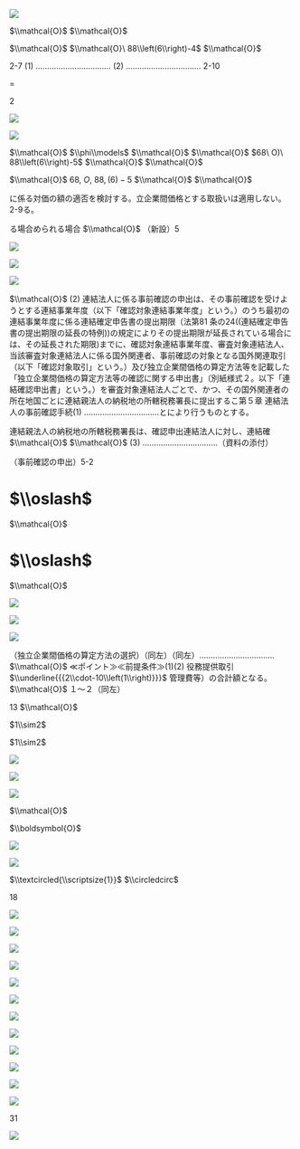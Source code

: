 ![](https://www.nta.go.jp/tmp/93cf22a6-f675-4057-b68f-6a78944799bd/images/92d1023d4953b9807c4816fbae0b5b5600d67d06292a15df5c4671c89785f32c.jpg)

$\\mathcal{O}$ $\\mathcal{O}$

$\\mathcal{O}$ $\\mathcal{O}\ 88\\left(6\\right)-4$ $\\mathcal{O}$

2-7 (1) …………………………… (2) …………………………… 2-10

$=$

2

![](https://www.nta.go.jp/tmp/93cf22a6-f675-4057-b68f-6a78944799bd/images/56cb6ee5eb49996e3e3f113b7cdad021da3fcf830b16d98b5f4ab5702f77976a.jpg)

![](https://www.nta.go.jp/tmp/93cf22a6-f675-4057-b68f-6a78944799bd/images/b8fccd944d1b1e0dd98d2bd6bff90cf01b2cbddd66d4562089c387476c059b8a.jpg)

$\\mathcal{O}$ $\\phi\\models$ $\\mathcal{O}$ $\\mathcal{O}$ $68\ O)\ 88\\left(6\\right)-5$ $\\mathcal{O}$ $\\mathcal{O}$

$\\mathcal{O}$ $68,\ O,\ 88,(6)-5$ $\\mathcal{O}$ $\\mathcal{O}$

に係る対価の額の適否を検討する。立企業間価格とする取扱いは適用しない。2-9る。

る場合められる場合 $\\mathcal{O}$ （新設）5

![](https://www.nta.go.jp/tmp/93cf22a6-f675-4057-b68f-6a78944799bd/images/c61b009eeffcd69a3ff09c53cd618faa4cf1145233916f1ec70bcce27c7f61f0.jpg)

![](https://www.nta.go.jp/tmp/93cf22a6-f675-4057-b68f-6a78944799bd/images/eaafa01875dcc61e55ca4fddca72096c363dafa85a876ce798b0f04c723f7f74.jpg)

![](https://www.nta.go.jp/tmp/93cf22a6-f675-4057-b68f-6a78944799bd/images/52ce95dd6530d74b4f70dd79866893350bfbba19008f7319c78d167d231bf5c2.jpg)

$\\mathcal{O}$ (2) 連結法人に係る事前確認の申出は、その事前確認を受けようとする連結事業年度（以下「確認対象連結事業年度」という。）のうち最初の連結事業年度に係る連結確定申告書の提出期限（法第81 条の24((連結確定申告書の提出期限の延長の特例))の規定によりその提出期限が延長されている場合には、その延長された期限)までに、確認対象連結事業年度、審査対象連結法人、当該審査対象連結法人に係る国外関連者、事前確認の対象となる国外関連取引（以下「確認対象取引」という。）及び独立企業間価格の算定方法等を記載した「独立企業間価格の算定方法等の確認に関する申出書」（別紙様式２。以下「連結確認申出書」という。）を審査対象連結法人ごとで、かつ、その国外関連者の所在地国ごとに連結親法人の納税地の所轄税務署長に提出するこ第５章 連結法人の事前確認手続(1) ……………………………とにより行うものとする。

連結親法人の納税地の所轄税務署長は、確認申出連結法人に対し、連結確 $\\mathcal{O}$ $\\mathcal{O}$ (3) ……………………………（資料の添付）

（事前確認の申出）5-2

# $\\oslash$

$\\mathcal{O}$

# $\\oslash$

$\\mathcal{O}$

![](https://www.nta.go.jp/tmp/93cf22a6-f675-4057-b68f-6a78944799bd/images/4a8ded420060c0350c194393e8eafe00ced1b3c7c7b5eaa94e5cab70d6491202.jpg)

![](https://www.nta.go.jp/tmp/93cf22a6-f675-4057-b68f-6a78944799bd/images/ca0d13ffd37b240061cad29b88be47b1106380f8aeab6bf67bdcbba3bdc9696a.jpg)

![](https://www.nta.go.jp/tmp/93cf22a6-f675-4057-b68f-6a78944799bd/images/46da58912bad9e0d6a39d51a1bd15546973dab91804b6293c76badf36ab2c633.jpg)

（独立企業間価格の算定方法の選択）（同左）（同左）…………………………… $\\mathcal{O}$ ≪ポイント≫≪前提条件≫(1)(2) 役務提供取引 $\\underline{{{2\\cdot-10\\left(1\\right)}}}$ 管理費等）の合計額となる。 $\\mathcal{O}$ １～２（同左）

13 $\\mathcal{O}$

$1\\sim2$

$1\\sim2$

![](https://www.nta.go.jp/tmp/93cf22a6-f675-4057-b68f-6a78944799bd/images/48f6d1ea284e7b71120e5c1ab90a1a67720f94a4d1697ec41a91ad8a710844e8.jpg)

![](https://www.nta.go.jp/tmp/93cf22a6-f675-4057-b68f-6a78944799bd/images/9415816ddffae5140f5e2252cce3c996f16427e06e4eeb42df39f7406a954a05.jpg)

![](https://www.nta.go.jp/tmp/93cf22a6-f675-4057-b68f-6a78944799bd/images/f9d8cff32d453d81ed8d11c56db188cc2c1bdfe155508a1f58d43a1a6b965a9a.jpg)

$\\mathcal{O}$

$\\boldsymbol{O}$

![](https://www.nta.go.jp/tmp/93cf22a6-f675-4057-b68f-6a78944799bd/images/a72376a4eb9c5cae4a4b73b60ae1bcf7cfbd5fbf77e43cec84ac0984d11d4bf3.jpg)

![](https://www.nta.go.jp/tmp/93cf22a6-f675-4057-b68f-6a78944799bd/images/fe564416a79e0a1ecf6f3bc1bf4a3480cbf55e8280f6bd6e29008552981df4f9.jpg)

$\\textcircled{\\scriptsize{1}}$ $\\circledcirc$

18

![](https://www.nta.go.jp/tmp/93cf22a6-f675-4057-b68f-6a78944799bd/images/ce2fd8011a4f102f43515fbe6aa4b0a163667006e591aeae11a9c3294d5c53dc.jpg)

![](https://www.nta.go.jp/tmp/93cf22a6-f675-4057-b68f-6a78944799bd/images/0662570ba46aa818194f853af7c1cccc7ea7f6e28f146b2082b97be3834620fd.jpg)

![](https://www.nta.go.jp/tmp/93cf22a6-f675-4057-b68f-6a78944799bd/images/2c51b4fb789597f0c441ebb4eb7f54d6861cc29108d79fa046bbc840c8061acd.jpg)

![](https://www.nta.go.jp/tmp/93cf22a6-f675-4057-b68f-6a78944799bd/images/6af8ce03a4e160f6e5d746ecb68889415dc28f7e8b5439de006550fd9e77fa15.jpg)

![](https://www.nta.go.jp/tmp/93cf22a6-f675-4057-b68f-6a78944799bd/images/d2f4a3fb7ddb3f6fd83a1efcd2cf8255075660ab3f1132806bb8fb8ed361fe08.jpg)

![](https://www.nta.go.jp/tmp/93cf22a6-f675-4057-b68f-6a78944799bd/images/653e6193446a608e8cdcb2f2da404aaa2de74d53f8cdca97d6c22caca81f9db8.jpg)

![](https://www.nta.go.jp/tmp/93cf22a6-f675-4057-b68f-6a78944799bd/images/8ab3f34e6cb0877a6535f58d4e0c057b2ae343b50126fd7b59c49b5295c4a0f4.jpg)

![](https://www.nta.go.jp/tmp/93cf22a6-f675-4057-b68f-6a78944799bd/images/3b229630139f42d889946c003c4177e022dad955bfbfef98a42efa44ce262580.jpg)

![](https://www.nta.go.jp/tmp/93cf22a6-f675-4057-b68f-6a78944799bd/images/cf465562ee955f72185b5d6ba5a9f161a7ac8861e01bea2305de9872db4ffdab.jpg)

![](https://www.nta.go.jp/tmp/93cf22a6-f675-4057-b68f-6a78944799bd/images/d89b45010f99616befcfb5992ae23cafb4521db78782fbec72edfad9ae00fac8.jpg)

![](https://www.nta.go.jp/tmp/93cf22a6-f675-4057-b68f-6a78944799bd/images/9560d6551e682471202e5b83596ec3199f0ef247bb28a7f767cb86dffaa0f473.jpg)

![](https://www.nta.go.jp/tmp/93cf22a6-f675-4057-b68f-6a78944799bd/images/39cfccd5b6fd8187c343d1c1e9b465a3c044aad8e132bd3107cfdc68ca983b5d.jpg)

31

![](https://www.nta.go.jp/tmp/93cf22a6-f675-4057-b68f-6a78944799bd/images/ab39d4384e89cf7584e69aae13956a283ad93ea1e0921ee2a46f8d03ca8842b1.jpg)